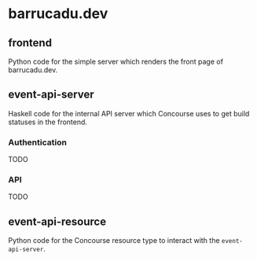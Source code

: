 barrucadu.dev
=============

frontend
--------

Python code for the simple server which renders the front page of
barrucadu.dev.


event-api-server
----------------

Haskell code for the internal API server which Concourse uses to get
build statuses in the frontend.

### Authentication

TODO

### API

TODO


event-api-resource
------------------

Python code for the Concourse resource type to interact with the
`event-api-server`.
